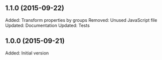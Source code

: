 ## 1.1.0 (2015-09-22)

Added: Transform properties by groups
Removed: Unused JavaScript file
Updated: Documentation
Updated: Tests

## 1.0.0 (2015-09-21)

Added: Initial version
